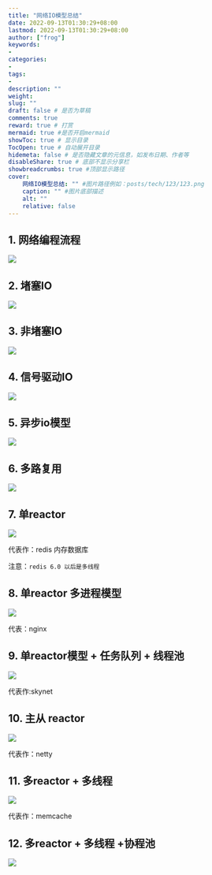 ```yaml
---
title: "网络IO模型总结"
date: 2022-09-13T01:30:29+08:00
lastmod: 2022-09-13T01:30:29+08:00
author: ["frog"]
keywords:
-
categories:
-
tags:
-
description: ""
weight:
slug: ""
draft: false # 是否为草稿
comments: true
reward: true # 打赏
mermaid: true #是否开启mermaid
showToc: true # 显示目录
TocOpen: true # 自动展开目录
hidemeta: false # 是否隐藏文章的元信息，如发布日期、作者等
disableShare: true # 底部不显示分享栏
showbreadcrumbs: true #顶部显示路径
cover:
    网络IO模型总结: "" #图片路径例如：posts/tech/123/123.png
    caption: "" #图片底部描述
    alt: ""
    relative: false
---
```


## 1. 网络编程流程

![](网络IO模型总结/image-20220912104923737.png)

## 2. 堵塞IO

![](网络IO模型总结/image-20220912141757964.png)

## 3. 非堵塞IO

![](网络IO模型总结/image-20220912141809146.png)

## 4. 信号驱动IO

![](网络IO模型总结/image-20220912142709884.png)

## 5. 异步io模型

![](网络IO模型总结/image-20220912143406827.png)

## 6. 多路复用

![](网络IO模型总结/image-20220912141923315.png)

## 7. 单reactor

![](网络IO模型总结/image-20220912115933887.png)

代表作：redis 内存数据库

注意：`redis 6.0 以后是多线程`

## 8. 单reactor 多进程模型

![](网络IO模型总结/image-20220912133954912.png)

代表：nginx

## 9. 单reactor模型 + 任务队列 + 线程池

![](网络IO模型总结/image-20220912103644712.png)

代表作:skynet

## 10. 主从 reactor

![](网络IO模型总结/image-20220912125034816.png)

代表作：netty

## 11. 多reactor + 多线程

![](网络IO模型总结/image-20220912140325111.png)

代表作：memcache

## 12. 多reactor + 多线程 +协程池

![](网络IO模型总结/image-20220912104016515.png)




